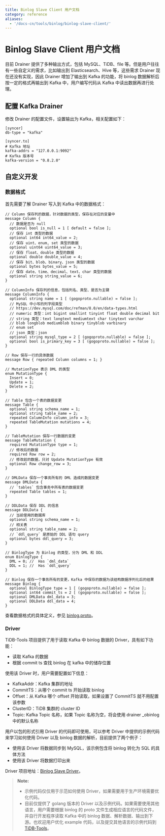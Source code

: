 ```yaml
---
title: Binlog Slave Client 用户文档
category: reference
aliases:
  - '/docs-cn/tools/binlog/binlog-slave-client/'
---
```


# Binlog Slave Client 用户文档

目前 Drainer 提供了多种输出方式，包括 MySQL、TiDB、file 等。但是用户往往有一些自定义的需求，比如输出到 Elasticsearch、Hive 等，这些需求 Drainer 现在还没有实现，因此 Drainer 增加了输出到 Kafka 的功能，将 binlog 数据解析后按一定的格式再输出到 Kafka 中，用户编写代码从 Kafka 中读出数据再进行处理。

## 配置 Kafka Drainer

修改 Drainer 的配置文件，设置输出为 Kafka，相关配置如下：

    [syncer]
    db-type = "kafka"
    
    [syncer.to]
    # Kafka 地址
    kafka-addrs = "127.0.0.1:9092"
    # Kafka 版本号
    kafka-version = "0.8.2.0"
    

## 自定义开发

### 数据格式

首先需要了解 Drainer 写入到 Kafka 中的数据格式：

    // Column 保存列的数据，针对数据的类型，保存在对应的变量中
    message Column {
      // 数据是否为 null
      optional bool is_null = 1 [ default = false ];
      // 保存 int 类型的数据
      optional int64 int64_value = 2;
      // 保存 uint、enum, set 类型的数据
      optional uint64 uint64_value = 3;
      // 保存 float、double 类型的数据
      optional double double_value = 4;
      // 保存 bit、blob、binary、json 类型的数据
      optional bytes bytes_value = 5;
      // 保存 date、time、decimal、text、char 类型的数据
      optional string string_value = 6;
    }
    
    // ColumnInfo 保存列的信息，包括列名、类型、是否为主键
    message ColumnInfo {
      optional string name = 1 [ (gogoproto.nullable) = false ];
      // MySQL 中小写的列字段类型
      // https://dev.mysql.com/doc/refman/8.0/en/data-types.html
      // numeric 类型：int bigint smallint tinyint float double decimal bit
      // string 类型：text longtext mediumtext char tinytext varchar
      // blob longblob mediumblob binary tinyblob varbinary
      // enum set
      // json 类型：json
      optional string mysql_type = 2 [ (gogoproto.nullable) = false ];
      optional bool is_primary_key = 3 [ (gogoproto.nullable) = false ];
    }
    
    // Row 保存一行的具体数据
    message Row { repeated Column columns = 1; }
    
    // MutationType 表示 DML 的类型
    enum MutationType {
      Insert = 0;
      Update = 1;
      Delete = 2;
    }
    
    // Table 包含一个表的数据变更
    message Table {
      optional string schema_name = 1;
      optional string table_name = 2;
      repeated ColumnInfo column_info = 3;
      repeated TableMutation mutations = 4;
    }
    
    // TableMutation 保存一行数据的变更
    message TableMutation {
      required MutationType type = 1;
      // 修改后的数据
      required Row row = 2;
      // 修改前的数据，只对 Update MutationType 有效
      optional Row change_row = 3;
    }
    
    // DMLData 保存一个事务所有的 DML 造成的数据变更
    message DMLData {
      // `tables` 包含事务中所有表的数据变更
      repeated Table tables = 1;
    }
    
    // DDLData 保存 DDL 的信息
    message DDLData {
      // 当前使用的数据库
      optional string schema_name = 1;
      // 相关表
      optional string table_name = 2;
      // `ddl_query` 是原始的 DDL 语句 query
      optional bytes ddl_query = 3;
    }
    
    // BinlogType 为 Binlog 的类型，分为 DML 和 DDL
    enum BinlogType {
      DML = 0; //  Has `dml_data`
      DDL = 1; //  Has `ddl_query`
    }
    
    // Binlog 保存一个事务所有的变更，Kafka 中保存的数据为该结构数据序列化后的结果
    message Binlog {
      optional BinlogType type = 1 [ (gogoproto.nullable) = false ];
      optional int64 commit_ts = 2 [ (gogoproto.nullable) = false ];
      optional DMLData dml_data = 3;
      optional DDLData ddl_data = 4;
    }
    

查看数据格式的具体定义，参见 [binlog.proto](https://github.com/pingcap/tidb-tools/blob/master/tidb-binlog/slave_binlog_proto/proto/binlog.proto)。

### Driver

TiDB-Tools 项目提供了用于读取 Kafka 中 binlog 数据的 Driver，具有如下功能：

* 读取 Kafka 的数据
* 根据 commit ts 查找 binlog 在 kafka 中的储存位置

使用该 Driver 时，用户需要配置如下信息：

* KafkaAddr：Kafka 集群的地址
* CommitTS：从哪个 commit ts 开始读取 binlog
* Offset：从 Kafka 哪个 offset 开始读取，如果设置了 CommitTS 就不用配置该参数
* ClusterID：TiDB 集群的 cluster ID
* Topic: Kafka Topic 名称，如果 Topic 名称为空，将会使用 drainer <ClusterID>_obinlog 中的默认名称

用户以包的形式引用 Driver 的代码即可使用，可以参考 Driver 中提供的示例代码来学习如何使用 Driver 以及 binlog 数据的解析，目前提供了两个例子：

* 使用该 Driver 将数据同步到 MySQL，该示例包含将 binlog 转化为 SQL 的具体方法
* 使用该 Driver 将数据打印出来

Driver 项目地址：[Binlog Slave Driver](https://github.com/pingcap/tidb-tools/tree/master/tidb-binlog/driver)。

> **Note:**
> 
> - 示例代码仅仅用于示范如何使用 Driver，如果需要用于生产环境需要优化代码。
> - 目前仅提供了 golang 版本的 Driver 以及示例代码。如果需要使用其他语言，用户需要根据 binlog 的 proto 文件生成相应语言的代码文件，并自行开发程序读取 Kafka 中的 binlog 数据、解析数据、输出到下游。也欢迎用户优化 example 代码，以及提交其他语言的示例代码到 [TiDB-Tools](https://github.com/pingcap/tidb-tools)。